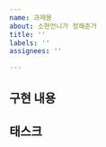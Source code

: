 ```yaml
---
name: 과제용
about: 소현언니가 정해준거
title: ''
labels: ''
assignees: ''

---
```


## 구현 내용
<!-- 구현하고자하는 내용에 대해 작성해주세요! -->

## 태스크
<!-- 구현할 때 해야하는 작업들의 List를 적어주세요! -->
